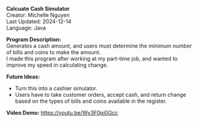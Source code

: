 **Calcuate Cash Simulator**\
Creator: Michelle Nguyen\
Last Updated: 2024-12-14\
Language: Java

**Program Description:**\
Generates a cash amount, and users must determine the minimum number of bills and coins to make the amount.\
I made this program after working at my part-time job, and wanted to improve my speed in calculating change.

**Future Ideas:**
- Turn this into a cashier simulator.
- Users have to take customer orders, accept cash, and return change based on the types of bills and coins available in the register.

**Video Demo:** https://youtu.be/Wv3F0pi0Gcc
